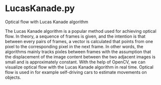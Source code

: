 # LucasKanade.py
Optical flow with Lucas Kanade algorithm

The Lucas Kanade algorithm is a popular method used for achieving optical flow. In theory, a sequence of frames is given, and the intention is that between every pairs of frames, a vector is calculated that points from one pixel to the corresponding pixel in the next frame. In other words, the algorithms mainly tracks pixles between frames with the assumption that the displacement of the image content between the two adjacent images is small and is approximately constant. With the help of OpenCV, we can visualize optical flow with the Lucas Kanade algorithm in real time. Optical flow is used in for example self-driving cars to estimate movements on objects.
